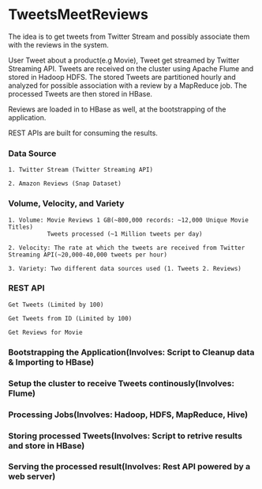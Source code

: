 # TweetsMeetReviews

The idea is to get tweets from Twitter Stream and possibly associate them with the reviews in the system.

User Tweet about a product(e.g Movie), Tweet get streamed by Twitter Streaming API.
Tweets are received on the cluster using Apache Flume and stored in Hadoop HDFS.
The stored Tweets are partitioned hourly and analyzed for possible association 
with a review by a MapReduce job. The processed Tweets are then stored in HBase.

Reviews are loaded in to HBase as well, at the bootstrapping of the application.

REST APIs are built for consuming the results.

  
### Data Source
    1. Twitter Stream (Twitter Streaming API)

    2. Amazon Reviews (Snap Dataset)


### Volume, Velocity, and Variety
    1. Volume: Movie Reviews 1 GB(~800,000 records: ~12,000 Unique Movie Titles)
               Tweets processed (~1 Million tweets per day)
    
    2. Velocity: The rate at which the tweets are received from Twitter Streaming API(~20,000-40,000 tweets per hour)
    
    3. Variety: Two different data sources used (1. Tweets 2. Reviews)  

### REST API

    Get Tweets (Limited by 100)

    Get Tweets from ID (Limited by 100)

    Get Reviews for Movie
    

### Bootstrapping the Application(Involves: Script to Cleanup data & Importing to HBase)


### Setup the cluster to receive Tweets continously(Involves: Flume)


### Processing Jobs(Involves: Hadoop, HDFS, MapReduce, Hive)


### Storing processed Tweets(Involves: Script to retrive results and store in HBase)


### Serving the processed result(Involves: Rest API powered by a web server)